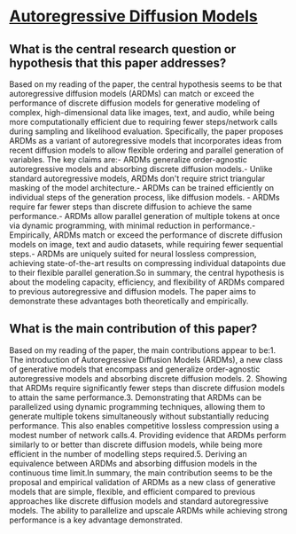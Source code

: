 # [Autoregressive Diffusion Models](https://arxiv.org/abs/2110.02037v2)

## What is the central research question or hypothesis that this paper addresses?

Based on my reading of the paper, the central hypothesis seems to be that autoregressive diffusion models (ARDMs) can match or exceed the performance of discrete diffusion models for generative modeling of complex, high-dimensional data like images, text, and audio, while being more computationally efficient due to requiring fewer steps/network calls during sampling and likelihood evaluation. Specifically, the paper proposes ARDMs as a variant of autoregressive models that incorporates ideas from recent diffusion models to allow flexible ordering and parallel generation of variables. The key claims are:- ARDMs generalize order-agnostic autoregressive models and absorbing discrete diffusion models.- Unlike standard autoregressive models, ARDMs don't require strict triangular masking of the model architecture.- ARDMs can be trained efficiently on individual steps of the generation process, like diffusion models. - ARDMs require far fewer steps than discrete diffusion to achieve the same performance.- ARDMs allow parallel generation of multiple tokens at once via dynamic programming, with minimal reduction in performance.- Empirically, ARDMs match or exceed the performance of discrete diffusion models on image, text and audio datasets, while requiring fewer sequential steps.- ARDMs are uniquely suited for neural lossless compression, achieving state-of-the-art results on compressing individual datapoints due to their flexible parallel generation.So in summary, the central hypothesis is about the modeling capacity, efficiency, and flexibility of ARDMs compared to previous autoregressive and diffusion models. The paper aims to demonstrate these advantages both theoretically and empirically.


## What is the main contribution of this paper?

Based on my reading of the paper, the main contributions appear to be:1. The introduction of Autoregressive Diffusion Models (ARDMs), a new class of generative models that encompass and generalize order-agnostic autoregressive models and absorbing discrete diffusion models. 2. Showing that ARDMs require significantly fewer steps than discrete diffusion models to attain the same performance.3. Demonstrating that ARDMs can be parallelized using dynamic programming techniques, allowing them to generate multiple tokens simultaneously without substantially reducing performance. This also enables competitive lossless compression using a modest number of network calls.4. Providing evidence that ARDMs perform similarly to or better than discrete diffusion models, while being more efficient in the number of modelling steps required.5. Deriving an equivalence between ARDMs and absorbing diffusion models in the continuous time limit.In summary, the main contribution seems to be the proposal and empirical validation of ARDMs as a new class of generative models that are simple, flexible, and efficient compared to previous approaches like discrete diffusion models and standard autoregressive models. The ability to parallelize and upscale ARDMs while achieving strong performance is a key advantage demonstrated.
